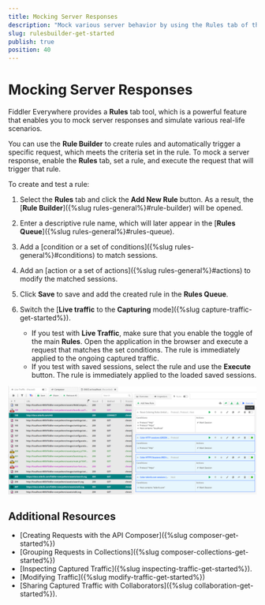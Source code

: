 ```yaml
---
title: Mocking Server Responses
description: "Mock various server behavior by using the Rules tab of the Fiddler Everywhere web-debugging http-proxy tool."
slug: rulesbuilder-get-started
publish: true
position: 40
---
```


# Mocking Server Responses

Fiddler Everywhere provides a **Rules** tab tool, which is a powerful feature that enables you to mock server responses and simulate various real-life scenarios.

You can use the **Rule Builder** to create rules and automatically trigger a specific request, which meets the criteria set in the rule. To mock a server response, enable the **Rules** tab, set a rule, and execute the request that will trigger that rule.

To create and test a rule:

1. Select the **Rules** tab and click the **Add New Rule** button. As a result, the [**Rule Builder**]({%slug rules-general%}#rule-builder) will be opened.
1. Enter a descriptive rule name, which will later appear in the [**Rules Queue**]({%slug rules-general%}#rules-queue).
1. Add a [condition or a set of conditions]({%slug rules-general%}#conditions) to match sessions.
1. Add an [action or a set of actions]({%slug rules-general%}#actions) to modify the matched sessions.
1. Click **Save** to save and add the created rule in the **Rules Queue**.
1. Switch the [**Live traffic** to the **Capturing** mode]({%slug capture-traffic-get-started%}).

    - If you test with **Live Traffic**, make sure that you enable the toggle of the main **Rules**. Open the application in the browser and execute a request that matches the set conditions. The rule is immediately applied to the ongoing captured traffic.
    - If you test with saved sessions, select the rule and use the **Execute** button. The rule is immediately applied to the loaded saved sessions.

![Rules Tab](../images/livetraffic/rb/rules-all.png)

## Additional Resources

- [Creating Requests with the API Composer]({%slug composer-get-started%})
- [Grouping Requests in Collections]({%slug composer-collections-get-started%})
- [Inspecting Captured Traffic]({%slug inspecting-traffic-get-started%}).
- [Modifying Traffic]({%slug modify-traffic-get-started%})
- [Sharing Captured Traffic with Collaborators]({%slug collaboration-get-started%}).
